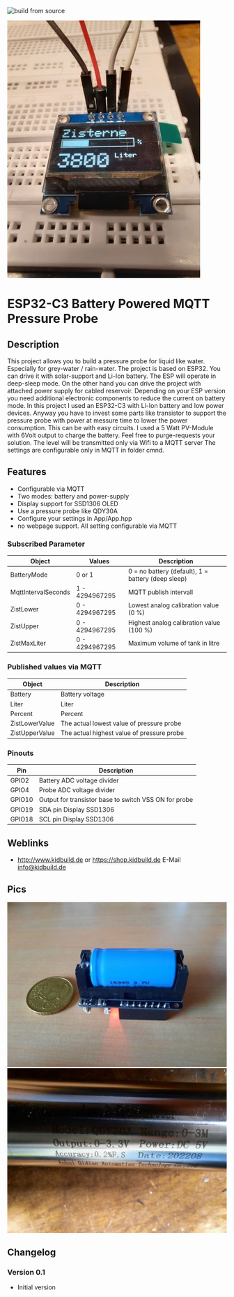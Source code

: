 ![build from source](https://github.com/Eisbaeeer/MQTT.PressureProbe.ESP32.Cistern/actions/workflows/release.yaml/badge.svg)

![Logo](pics/Display.jpg)

# ESP32-C3 Battery Powered MQTT Pressure Probe

## Description
This project allows you to build a pressure probe for liquid like water.
Especially for grey-water / rain-water.
The project is based on ESP32. You can drive it with solar-support and Li-Ion battery.
The ESP will operate in deep-sleep mode.
On the other hand you can drive the project with attached power supply for cabled reservoir.
Depending on your ESP version you need additional electronic components to reduce the current on 
battery mode. In this project I used an ESP32-C3 with Li-Ion battery and low power devices.
Anyway you have to invest some parts like transistor to support the pressure probe with power at messure time to lower the power consumption.
This can be with easy circuits.
I used a 5 Watt PV-Module with 6Volt output to charge the battery. Feel free to purge-requests your solution.
The level will be transmitted only via Wifi to a MQTT server
The settings are configurable only in MQTT in folder cmnd.

## Features
- Configurable via MQTT
- Two modes: battery and power-supply
- Display support for SSD1306 OLED
- Use a pressure probe like QDY30A
- Configure your settings in App/App.hpp
- no webpage support. All setting configurable via MQTT
 
### Subscribed Parameter
 
| Object               | Values          | Description                                        |
|----------------------|-----------------|----------------------------------------------------|
| BatteryMode          | 0 or 1  	       | 0 = no battery (default), 1 = battery (deep sleep) |
| MqttIntervalSeconds  | 1 - 4294967295  | MQTT publish intervall                             |
| ZistLower            | 0 - 4294967295  | Lowest analog calibration value (0 %)              |
| ZistUpper            | 0 - 4294967295  | Highest analog calibration value (100 %)           |
| ZistMaxLiter         | 0 - 4294967295  | Maximum volume of tank in litre                    |
 
### Published values via MQTT
 
| Object               | Description                                  |
|----------------------|----------------------------------------------|
| Battery              | Battery voltage                              |
| Liter                | Liter                                        |
| Percent              | Percent                                      |
| ZistLowerValue       | The actual lowest value of pressure probe    |
| ZistUpperValue       | The actual highest value of pressure probe   |

### Pinouts

| Pin     | Description                                           |
|---------|-------------------------------------------------------|
| GPIO2   | Battery ADC voltage divider                           |
| GPIO4   | Probe ADC voltage divider                             |
| GPIO10  | Output for transistor base to switch VSS ON for probe |
| GPIO19  | SDA pin Display SSD1306                               |
| GPIO18  | SCL pin Display SSD1306                               |


## Weblinks
- http://www.kidbuild.de or https://shop.kidbuild.de
E-Mail info@kidbuild.de

## Pics
![Logo](pics/ESP32.jpg)
![Logo](pics/Sonde.jpg)

## Changelog 

### Version 0.1
- Initial version
